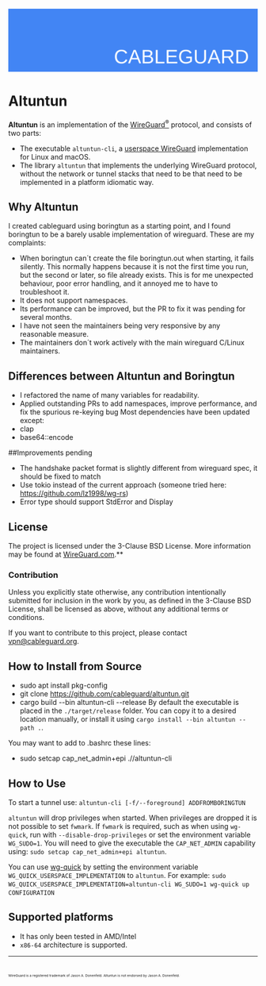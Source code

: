 ![Altuntun logo banner](./banner.png)

# Altuntun

**Altuntun** is an implementation of the [WireGuard<sup>®</sup>](https://www.wireguard.com/) protocol, and consists of two parts:
* The executable `altuntun-cli`, a [userspace WireGuard](https://www.wireguard.com/xplatform/) implementation for Linux and macOS.
* The library `altuntun` that implements the underlying WireGuard protocol, without the network or tunnel stacks that need to be that need to be implemented in a platform idiomatic way.

## Why Altuntun
I created cableguard using boringtun as a starting point, and I found boringtun to be a barely usable implementation of wireguard. These are my complaints:
- When boringtun can´t create the file boringtun.out when starting, it fails silently. This normally happens because it is not the first time you run, but the second or later, so file already exists. This is for me unexpected behaviour, poor error handling, and it annoyed me to have to troubleshoot it.
- It does not support namespaces.
- Its performance can be improved, but the PR to fix it was pending for several months.
- I have not seen the maintainers being very responsive by any reasonable measure.
- The maintainers don´t work actively with the main wireguard C/Linux maintainers.

## Differences between Altuntun and Boringtun
- I refactored the name of many variables for readability.
- Applied outstanding PRs to add namespaces, improve performance, and fix the spurious re-keying bug
Most dependencies have been updated except:
- clap
- base64::encode

##Improvements pending
- The handshake packet format is slightly different from wireguard spec, it should be fixed to match
- Use tokio instead of the current approach (someone tried here: https://github.com/lz1998/wg-rs)
- Error type should support StdError and Display

## License
The project is licensed under the 3-Clause BSD License.
More information may be found at [WireGuard.com](https://www.wireguard.com/).**

### Contribution
Unless you explicitly state otherwise, any contribution intentionally submitted for inclusion in the work by you, as defined in the 3-Clause BSD License, shall be licensed as above, without any additional terms or conditions.

If you want to contribute to this project, please contact <vpn@cableguard.org>.

## How to Install from Source
- sudo apt install pkg-config
- git clone https://github.com/cableguard/altuntun.git
- cargo build --bin altuntun-cli --release
By default the executable is placed in the `./target/release` folder. You can copy it to a desired location manually, or install it using `cargo install --bin altuntun --path .`.

You may want to add to .bashrc these lines:
- sudo setcap cap_net_admin+epi ./<path>/altuntun-cli

## How to Use
To start a tunnel use:
`altuntun-cli [-f/--foreground] ADDFROMBORINGTUN`

`altuntun` will drop privileges when started. When privileges are dropped it is not possible to set `fwmark`. If `fwmark` is required, such as when using `wg-quick`, run with `--disable-drop-privileges` or set the environment variable `WG_SUDO=1`.
You will need to give the executable the `CAP_NET_ADMIN` capability using: `sudo setcap cap_net_admin+epi altuntun`.

You can use [wg-quick](https://git.zx2c4.com/WireGuard/about/src/tools/man/wg-quick.8) by setting the environment variable `WG_QUICK_USERSPACE_IMPLEMENTATION` to `altuntun`. For example:
`sudo WG_QUICK_USERSPACE_IMPLEMENTATION=altuntun-cli WG_SUDO=1 wg-quick up CONFIGURATION`

## Supported platforms
- It has only been tested in AMD/Intel
- `x86-64` architecture is supported.

---
<sub><sub><sub><sub>WireGuard is a registered trademark of Jason A. Donenfeld. Altuntun is not endorsed by Jason A. Donenfeld.</sub></sub></sub></sub>
